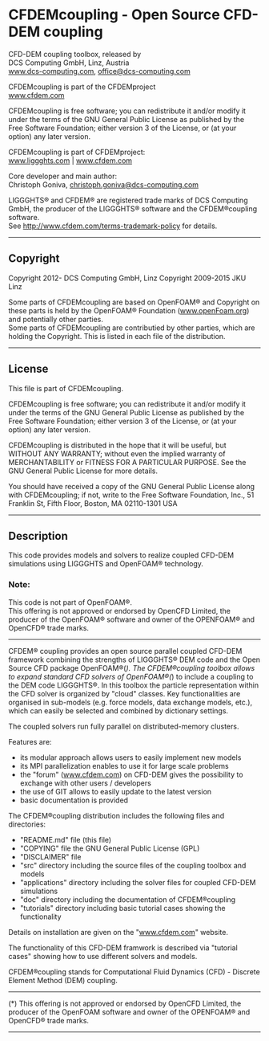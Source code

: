 # CFDEMcoupling - Open Source CFD-DEM coupling

CFD-DEM coupling toolbox, released by  
DCS Computing GmbH, Linz, Austria  
www.dcs-computing.com, office@dcs-computing.com

CFDEMcoupling is part of the CFDEMproject  
www.cfdem.com

CFDEMcoupling is free software; you can redistribute it and/or modify it
under the terms of the GNU General Public License as published by the
Free Software Foundation; either version 3 of the License, or (at your
option) any later version.

CFDEMcoupling is part of CFDEMproject:  
www.liggghts.com | www.cfdem.com

Core developer and main author:  
Christoph Goniva, christoph.goniva@dcs-computing.com

LIGGGHTS® and CFDEM® are registered trade marks of DCS Computing GmbH, 
the producer of the LIGGGHTS® software and the CFDEM®coupling software.  
See http://www.cfdem.com/terms-trademark-policy for details.

---

## Copyright

Copyright 2012-         DCS Computing GmbH, Linz
Copyright 2009-2015     JKU Linz

Some parts of CFDEMcoupling are based on OpenFOAM® and Copyright on these
parts is held by the OpenFOAM® Foundation (www.openFoam.org)
and potentially other parties.  
Some parts of CFDEMcoupling are contributied by other parties, which are
holding the Copyright. This is listed in each file of the distribution.

---

## License

This file is part of CFDEMcoupling.

CFDEMcoupling is free software; you can redistribute it and/or modify it
under the terms of the GNU General Public License as published by the
Free Software Foundation; either version 3 of the License, or (at your
option) any later version.

CFDEMcoupling is distributed in the hope that it will be useful, but WITHOUT
ANY WARRANTY; without even the implied warranty of MERCHANTABILITY or
FITNESS FOR A PARTICULAR PURPOSE.  See the GNU General Public License
for more details.

You should have received a copy of the GNU General Public License
along with CFDEMcoupling; if not, write to the Free Software Foundation,
Inc., 51 Franklin St, Fifth Floor, Boston, MA 02110-1301 USA

---

## Description
This code provides models and solvers to realize coupled CFD-DEM simulations
using LIGGGHTS and OpenFOAM® technology.
### Note:
This code is not part of OpenFOAM®.  
This offering is not approved or endorsed by OpenCFD Limited, 
the producer of the OpenFOAM® software and owner of the OPENFOAM®
and OpenCFD®  trade marks.

---

CFDEM® coupling provides an open source parallel coupled CFD-DEM framework 
combining the strengths of LIGGGHTS® DEM code and the Open Source 
CFD package OpenFOAM®(*). The CFDEM®coupling toolbox allows to expand 
standard CFD solvers of OpenFOAM®(*) to include a coupling to the DEM 
code LIGGGHTS®. In this toolbox the particle representation within the 
CFD solver is organized by "cloud" classes. Key functionalities are organised 
in sub-models (e.g. force models, data exchange models, etc.), which can easily 
be selected and combined by dictionary settings.

The coupled solvers run fully parallel on distributed-memory clusters. 

Features are:

* its modular approach allows users to easily implement new models
* its MPI parallelization enables to use it for large scale problems
* the "forum" (www.cfdem.com) on CFD-DEM gives the possibility
  to exchange with other users / developers
* the use of GIT allows to easily update to the latest version
* basic documentation is provided

The CFDEM®coupling distribution includes the following files and directories:

* "README.md" file (this file)
* "COPYING" file the GNU General Public License (GPL)
* "DISCLAIMER" file
* "src" directory including the source files of the coupling toolbox and models
* "applications" directory including the solver files for coupled CFD-DEM simulations
* "doc" directory including the documentation of CFDEM®coupling
* "tutorials" directory including basic tutorial cases showing the functionality

Details on installation are given on the "www.cfdem.com" website.

The functionality of this CFD-DEM framwork is described via "tutorial cases"
showing how to use different solvers and models.

CFDEM®coupling stands for Computational Fluid Dynamics (CFD) -
Discrete Element Method (DEM) coupling.

---

(*) This offering is not approved or endorsed by OpenCFD Limited,
the producer of the OpenFOAM software and 
owner of the OPENFOAM® and OpenCFD® trade marks.

---
